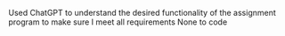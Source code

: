 Used ChatGPT to understand the desired functionality of the assignment program to make sure I meet all requirements
None to code

